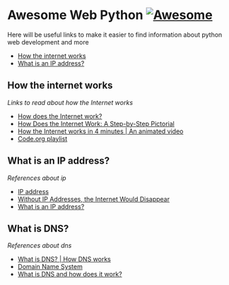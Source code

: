 # Awesome Web Python [![Awesome](https://cdn.rawgit.com/sindresorhus/awesome/d7305f38d29fed78fa85652e3a63e154dd8e8829/media/badge.svg)](https://github.com/sindresorhus/awesome)

Here will be useful links to make it easier to find information about python web development and more

* [How the internet works](#internet-work)
* [What is an IP address?](#ip-address)

## How the internet works

*Links to read about how the Internet works*

* [How does the Internet work?](https://developer.mozilla.org/en-US/docs/Learn/Common_questions/How_does_the_Internet_work)
* [How Does the Internet Work: A Step-by-Step Pictorial](https://www.hp.com/us-en/shop/tech-takes/how-does-the-internet-work#:~:text=The%20internet%20is%20a%20worldwide,(TCP)%20%5B5%5D.)
* [How the Internet works in 4 minutes | An animated video](https://www.youtube.com/watch?v=Sfzo4xm5eX8)
* [Code.org playlist](https://www.youtube.com/watch?v=Dxcc6ycZ73M&list=PLzdnOPI1iJNfMRZm5DDxco3UdsFegvuB7)

## What is an IP address?

*References about ip*

* [IP address](https://en.wikipedia.org/wiki/IP_address)
* [Without IP Addresses, the Internet Would Disappear](https://whatismyipaddress.com/ip-address)
* [What is an IP address?](https://help.apnic.net/s/article/What-is-an-IP-address)

## What is DNS?

*References about dns*

* [What is DNS? | How DNS works](https://www.cloudflare.com/learning/dns/what-is-dns/)
* [Domain Name System](https://en.wikipedia.org/wiki/Domain_Name_System)
* [What is DNS and how does it work?](https://www.networkworld.com/article/3268449/what-is-dns-and-how-does-it-work.html)




